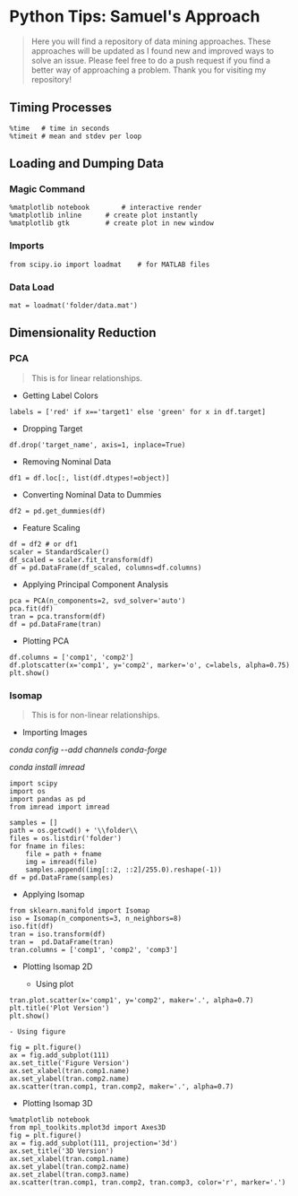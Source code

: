 # Python Tips: Samuel's Approach

> Here you will find a repository of data mining approaches. These approaches will be updated as I found new and improved ways to solve an issue. Please feel free to do a push request if you find a better way of approaching a problem. Thank you for visiting my repository!

## Timing Processes

```
%time 	# time in seconds
%timeit # mean and stdev per loop
```


## Loading and Dumping Data

### Magic Command
```
%matplotlib notebook		# interactive render
%matplotlib inline		# create plot instantly
%matplotlib gtk			# create plot in new window
```

### Imports

```
from scipy.io import loadmat	# for MATLAB files
```

### Data Load

```
mat = loadmat('folder/data.mat')
```

## Dimensionality Reduction

### PCA
> This is for linear relationships.

- Getting Label Colors

```
labels = ['red' if x=='target1' else 'green' for x in df.target]
```

- Dropping Target

```
df.drop('target_name', axis=1, inplace=True)
```

- Removing Nominal Data

```
df1 = df.loc[:, list(df.dtypes!=object)]
```

- Converting Nominal Data to Dummies

```
df2 = pd.get_dummies(df)
```

- Feature Scaling

```
df = df2 # or df1
scaler = StandardScaler()
df_scaled = scaler.fit_transform(df)
df = pd.DataFrame(df_scaled, columns=df.columns)
```

- Applying Principal Component Analysis

```
pca = PCA(n_components=2, svd_solver='auto')
pca.fit(df)
tran = pca.transform(df)
df = pd.DataFrame(tran)
```

- Plotting PCA

```
df.columns = ['comp1', 'comp2']
df.plotscatter(x='comp1', y='comp2', marker='o', c=labels, alpha=0.75)
plt.show()
```

### Isomap
> This is for non-linear relationships.

- Importing Images

*conda config --add channels conda-forge*

*conda install imread*

```
import scipy
import os
import pandas as pd
from imread import imread

samples = []
path = os.getcwd() + '\\folder\\
files = os.listdir('folder')
for fname in files:
	file = path + fname
	img = imread(file)
	samples.append((img[::2, ::2]/255.0).reshape(-1))
df = pd.DataFrame(samples)
```

- Applying Isomap

```
from sklearn.manifold import Isomap
iso = Isomap(n_components=3, n_neighbors=8)
iso.fit(df)
tran = iso.transform(df)
tran =  pd.DataFrame(tran)
tran.columns = ['comp1', 'comp2', 'comp3']
```

- Plotting Isomap 2D

	- Using plot

```
tran.plot.scatter(x='comp1', y='comp2', maker='.', alpha=0.7)
plt.title('Plot Version')
plt.show()
```

	- Using figure

```
fig = plt.figure()
ax = fig.add_subplot(111)
ax.set_title('Figure Version')
ax.set_xlabel(tran.comp1.name)
ax.set_ylabel(tran.comp2.name)
ax.scatter(tran.comp1, tran.comp2, maker='.', alpha=0.7)
```

- Plotting Isomap 3D

```
%matplotlib notebook
from mpl_toolkits.mplot3d import Axes3D
fig = plt.figure()
ax = fig.add_subplot(111, projection='3d')
ax.set_title('3D Version')
ax.set_xlabel(tran.comp1.name)
ax.set_ylabel(tran.comp2.name)
ax.set_zlabel(tran.comp3.name)
ax.scatter(tran.comp1, tran.comp2, tran.comp3, color='r', marker='.')
```